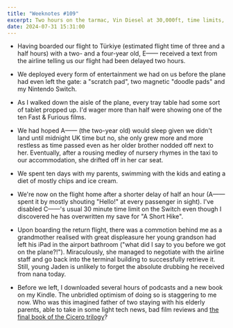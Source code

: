 ```yaml
---
title: "Weeknotes #109"
excerpt: Two hours on the tarmac, Vin Diesel at 30,000ft, time limits, the tale of Jaden's iPad, and an imagined father of two.
date: 2024-07-31 15:31:00
---
```

*   Having boarded our flight to Türkiye (estimated flight time of three and a half hours) with a two- and a four-year old, E—— received a text from the airline telling us our flight had been delayed two hours.

*   We deployed every form of entertainment we had on us before the plane had even left the gate: a "scratch pad", two magnetic "doodle pads" and my Nintendo Switch.

*   As I walked down the aisle of the plane, every tray table had some sort of tablet propped up. I'd wager more than half were showing one of the ten Fast & Furious films.

*   We had hoped A—— (the two-year old) would sleep given we didn't land until midnight UK time but no, she only grew more and more restless as time passed even as her older brother nodded off next to her. Eventually, after a rousing medley of nursery rhymes in the taxi to our accommodation, she drifted off in her car seat.

*   We spent ten days with my parents, swimming with the kids and eating a diet of mostly chips and ice cream.

*   We're now on the flight home after a shorter delay of half an hour (A—— spent it by mostly shouting "Hello!" at every passenger in sight). I've disabled C——'s usual 30 minute time limit on the Switch even though I discovered he has overwritten my save for "A Short Hike".

*   Upon boarding the return flight, there was a commotion behind me as a grandmother realised with great displeasure her young grandson had left his iPad in the airport bathroom ("what did I say to you before we got on the plane?!"). Miraculously, she managed to negotiate with the airline staff and go back into the terminal building to successfully retrieve it. Still, young Jaden is unlikely to forget the absolute drubbing he received from nana today.

*   Before we left, I downloaded several hours of podcasts and a new book on my Kindle. The unbridled optimism of doing so is staggering to me now. Who was this imagined father of two staying with his elderly parents, able to take in some light tech news, bad film reviews and [the final book of the Cicero trilogy](https://en.m.wikipedia.org/wiki/Dictator_(Harris_novel))?